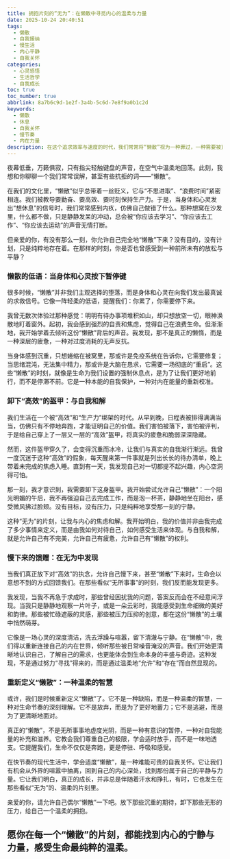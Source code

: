 ```yaml
---
title: 拥抱片刻的“无为”：在懒散中寻觅内心的温柔与力量
date: 2025-10-24 20:40:51
tags:
  - 懒散
  - 自我接纳
  - 慢生活
  - 内心平静
  - 自我关怀
categories:
  - 心灵感悟
  - 生活哲学
  - 自我成长
toc: true
toc_number: true
abbrlink: 8a7b6c9d-1e2f-3a4b-5c6d-7e8f9a0b1c2d
keywords:
  - 懒散
  - 休息
  - 自我关怀
  - 慢节奏
  - 内在力量
description: 在这个追求效率与速度的时代，我们常常将“懒散”视为一种罪过，一种需要被克服的弱点。然而，你是否曾停下来思考，那些看似无所事事的片刻，或许正是我们内心深处最真实的呼唤？本文将带你重新审视“懒散”，发现它背后隐藏的温柔、治愈与力量，学会与这份自然的节奏和谐共处，找回属于自己的宁静与活力。
---
```


夜幕低垂，万籁俱寂，只有指尖轻触键盘的声音，在空气中温柔地回荡。此刻，我想和你聊聊一个我们常常误解，甚至有些抗拒的词——“懒散”。

在我们的文化里，“懒散”似乎总带着一丝贬义，它与“不思进取”、“浪费时间”紧密相连。我们被教导要勤奋、要高效、要时刻保持生产力。于是，当身体和心灵发出“想休息”的信号时，我们常常感到内疚，仿佛自己做错了什么。那种想窝在沙发里，什么都不做，只是静静发呆的冲动，总会被“你应该去学习”、“你应该去工作”、“你应该去运动”的声音无情打断。

但亲爱的你，有没有那么一刻，你允许自己完全地“懒散”下来？没有目的，没有计划，只是纯粹地存在着。在那样的时刻，你是否也曾感受到一种前所未有的放松与平静？

### 懒散的低语：当身体和心灵按下暂停键

很多时候，“懒散”并非我们主观选择的堕落，而是身体和心灵在向我们发出最真诚的求救信号。它像一阵轻柔的低语，提醒我们：你累了，你需要停下来。

我曾无数次体验过那种感觉：明明有待办事项堆积如山，却只想放空一切，眼神涣散地盯着窗外。起初，我会感到强烈的自责和焦虑，觉得自己在浪费生命。但渐渐地，我开始学着去倾听这份“懒散”背后的声音。我发现，那不是真正的懒惰，而是一种深层的疲惫，一种对过度消耗的无声反抗。

当身体感到沉重，只想蜷缩在被窝里，那或许是免疫系统在告诉你，它需要修复；当思绪混沌，无法集中精力，那或许是大脑在恳求，它需要一场彻底的“重启”。这些“懒散”的时刻，就像是生命为我们设置的强制休息点，是为了让我们更好地前行，而不是停滞不前。它是一种本能的自我保护，一种对内在能量的重新校准。

### 卸下“高效”的盔甲：与自我和解

我们生活在一个被“高效”和“生产力”绑架的时代。从早到晚，日程表被排得满满当当，仿佛只有不停地奔跑，才能证明自己的价值。我们害怕被落下，害怕被评判，于是给自己穿上了一层又一层的“高效”盔甲，将真实的疲惫和脆弱深深隐藏。

然而，这件盔甲穿久了，会变得沉重而冰冷，让我们与真实的自我渐行渐远。我曾一度沉迷于这种“高效”的假象，每天醒来第一件事就是列出长长的待办清单，晚上带着未完成的焦虑入睡。直到有一天，我发现自己对一切都提不起兴趣，内心空洞得可怕。

那一刻，我才意识到，我需要卸下这身盔甲。我开始尝试允许自己“懒散”：一个阳光明媚的午后，我不再强迫自己去完成工作，而是泡一杯茶，静静地坐在阳台，感受微风拂过脸颊。没有目标，没有压力，只是纯粹地享受那一刻的宁静。

这种“无为”的片刻，让我与内心的焦虑和解。我开始明白，我的价值并非由我完成了多少事情来定义，而是由我如何对待自己，如何感受生活来体现。与自我和解，就是允许自己有不完美，允许自己有疲惫，允许自己有“懒散”的权利。

### 慢下来的馈赠：在无为中发现

当我们真正放下对“高效”的执念，允许自己慢下来，甚至“懒散”下来时，生命会以意想不到的方式回馈我们。在那些看似“无所事事”的时刻，我们反而能发现更多。

我发现，当我不再急于求成时，那些曾经困扰我的问题，答案反而会在不经意间浮现。当我只是静静地观察一片叶子，或是一朵云彩时，我能感受到生命细微的美好和韵律。那些被忙碌遮蔽的灵感，那些被压力压抑的创意，都在这份“懒散”的土壤中悄然萌芽。

它像是一场心灵的深度清洁，洗去浮躁与喧嚣，留下清澈与宁静。在“懒散”中，我们得以重新连接自己的内在世界，倾听那些被日常噪音淹没的声音。我们开始更清晰地认识自己，了解自己的需求，也更能体会到生命本身的丰盛与奇迹。这种发现，不是通过努力“寻找”得来的，而是通过温柔地“允许”和“存在”而自然显现的。

### 重新定义“懒散”：一种温柔的智慧

或许，我们是时候重新定义“懒散”了。它不是一种缺陷，而是一种温柔的智慧，一种对生命节奏的深刻理解。它不是放弃，而是为了更好地蓄力；它不是逃避，而是为了更清晰地面对。

真正的“懒散”，不是无所事事地虚度光阴，而是一种有意识的暂停，一种对自我能量的补充和滋养。它教会我们尊重自己的极限，学会适时放手，而不是一味地透支。它提醒我们，生命不仅仅是奔跑，更是停驻、呼吸和感受。

在快节奏的现代生活中，学会适度“懒散”，是一种难能可贵的自我关怀。它让我们有机会从外界的喧嚣中抽离，回到自己的内心深处，找到那份属于自己的平静与力量。它让我们明白，真正的成长，并非总是伴随着汗水和挣扎，有时，它也发生在那些看似“无为”的、温柔的片刻里。

亲爱的你，请允许自己偶尔“懒散”一下吧。放下那些沉重的期待，卸下那些无形的压力，给自己一个温柔的拥抱。

愿你在每一个“懒散”的片刻，都能找到内心的宁静与力量，感受生命最纯粹的温柔。
---